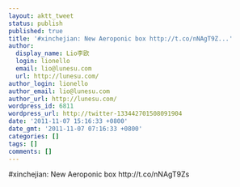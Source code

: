 ```yaml
---
layout: aktt_tweet
status: publish
published: true
title: '#xinchejian: New Aeroponic box http://t.co/nNAgT9Z...'
author:
  display_name: Lio李欧
  login: lionello
  email: lio@lunesu.com
  url: http://lunesu.com/
author_login: lionello
author_email: lio@lunesu.com
author_url: http://lunesu.com/
wordpress_id: 6811
wordpress_url: http://twitter-133442701508091904
date: '2011-11-07 15:16:33 +0800'
date_gmt: '2011-11-07 07:16:33 +0800'
categories: []
tags: []
comments: []
---
```

<p>#xinchejian: New Aeroponic box http://t.co/nNAgT9Zs</p>
